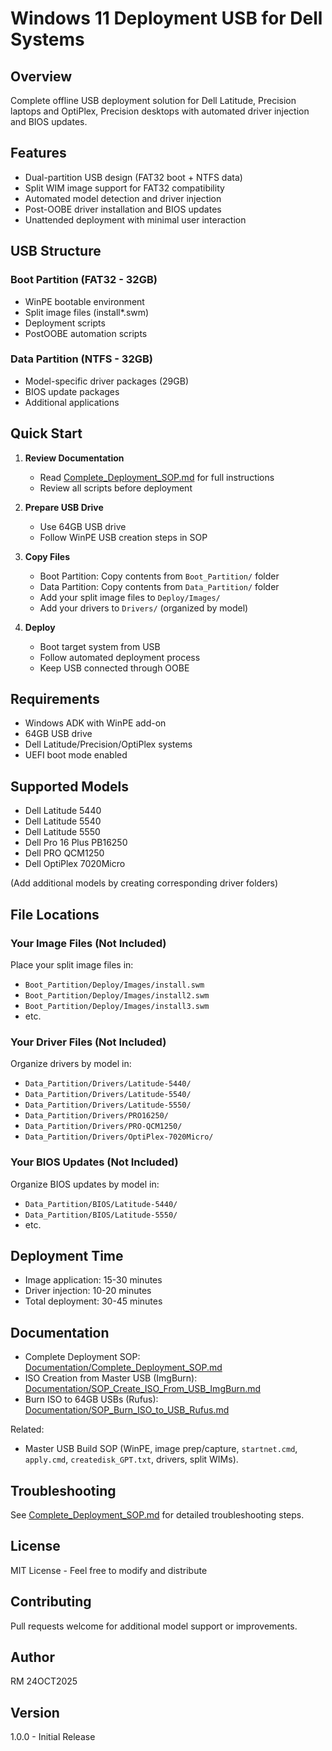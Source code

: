 # Windows 11 Deployment USB for Dell Systems

## Overview
Complete offline USB deployment solution for Dell Latitude, Precision laptops and OptiPlex, Precision desktops with automated driver injection and BIOS updates.

## Features
- Dual-partition USB design (FAT32 boot + NTFS data)
- Split WIM image support for FAT32 compatibility
- Automated model detection and driver injection
- Post-OOBE driver installation and BIOS updates
- Unattended deployment with minimal user interaction

## USB Structure

### Boot Partition (FAT32 - 32GB)
- WinPE bootable environment
- Split image files (install*.swm)
- Deployment scripts
- PostOOBE automation scripts

### Data Partition (NTFS - 32GB)
- Model-specific driver packages (29GB)
- BIOS update packages
- Additional applications

## Quick Start

1. **Review Documentation**
   - Read [Complete_Deployment_SOP.md](https://github.com/MrRobInIT/Windows11-Deployment-USB/blob/main/Documentation/Complete_Deployment_SOP.md) for full instructions
   - Review all scripts before deployment

2. **Prepare USB Drive**
   - Use 64GB USB drive
   - Follow WinPE USB creation steps in SOP

3. **Copy Files**
   - Boot Partition: Copy contents from `Boot_Partition/` folder
   - Data Partition: Copy contents from `Data_Partition/` folder
   - Add your split image files to `Deploy/Images/`
   - Add your drivers to `Drivers/` (organized by model)

4. **Deploy**
   - Boot target system from USB
   - Follow automated deployment process
   - Keep USB connected through OOBE

## Requirements
- Windows ADK with WinPE add-on
- 64GB USB drive
- Dell Latitude/Precision/OptiPlex systems
- UEFI boot mode enabled

## Supported Models
- Dell Latitude 5440
- Dell Latitude 5540
- Dell Latitude 5550
- Dell Pro 16 Plus PB16250
- Dell PRO QCM1250
- Dell OptiPlex 7020Micro

(Add additional models by creating corresponding driver folders)

## File Locations

### Your Image Files (Not Included)
Place your split image files in:
- `Boot_Partition/Deploy/Images/install.swm`
- `Boot_Partition/Deploy/Images/install2.swm`
- `Boot_Partition/Deploy/Images/install3.swm`
- etc.

### Your Driver Files (Not Included)
Organize drivers by model in:
- `Data_Partition/Drivers/Latitude-5440/`
- `Data_Partition/Drivers/Latitude-5540/`
- `Data_Partition/Drivers/Latitude-5550/`
- `Data_Partition/Drivers/PRO16250/`
- `Data_Partition/Drivers/PRO-QCM1250/`
- `Data_Partition/Drivers/OptiPlex-7020Micro/`

### Your BIOS Updates (Not Included)
Organize BIOS updates by model in:
- `Data_Partition/BIOS/Latitude-5440/`
- `Data_Partition/BIOS/Latitude-5550/`
- etc.

## Deployment Time
- Image application: 15-30 minutes
- Driver injection: 10-20 minutes
- Total deployment: 30-45 minutes

## Documentation

- Complete Deployment SOP: [Documentation/Complete_Deployment_SOP.md](https://github.com/MrRobInIT/Windows11-Deployment-USB/blob/main/Documentation/Complete_Deployment_SOP.md)
- ISO Creation from Master USB (ImgBurn): [Documentation/SOP_Create_ISO_From_USB_ImgBurn.md](https://github.com/MrRobInIT/Windows11-Deployment-USB/blob/main/Documentation/SOP_Create_ISO_From_USB_ImgBurn.md)
- Burn ISO to 64GB USBs (Rufus): [Documentation/SOP_Burn_ISO_to_USB_Rufus.md](https://github.com/MrRobInIT/Windows11-Deployment-USB/blob/main/Documentation/SOP_Burn_ISO_to_USB_Rufus.md)

Related:
- Master USB Build SOP (WinPE, image prep/capture, `startnet.cmd`, `apply.cmd`, `createdisk_GPT.txt`, drivers, split WIMs).

## Troubleshooting
See [Complete_Deployment_SOP.md](https://github.com/MrRobInIT/Windows11-Deployment-USB/blob/main/Documentation/Complete_Deployment_SOP.md) for detailed troubleshooting steps.

## License
MIT License - Feel free to modify and distribute

## Contributing
Pull requests welcome for additional model support or improvements.

## Author
RM 24OCT2025

## Version
1.0.0 - Initial Release
